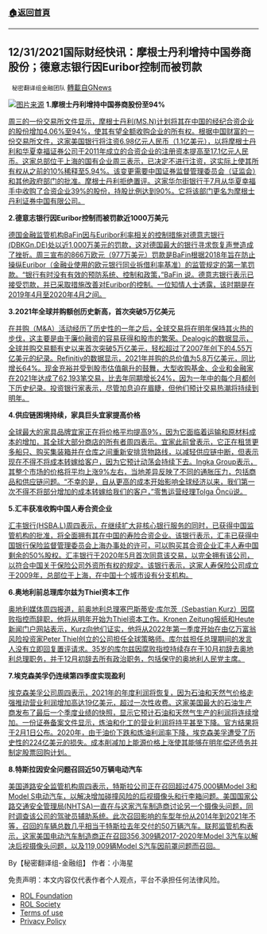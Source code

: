 ###  [:house:返回首頁](https://github.com/ourhimalayas/txt)
---


## 12/31/2021国际财经快讯：摩根士丹利增持中国券商股份；德意志银行因Euribor控制而被罚款
` 秘密翻译组金融团队` [轉載自GNews](https://gnews.org/zh-hans/1809025/)

![](https://assets.gnews.org/wp-content/uploads/2021/12/图片1-158.png)[图片来源](https://www.reuters.com/)
**1.摩根士丹利增持中国券商股份至94%**

[周三的一份交易所文件显示，摩根士丹利(MS.N)计划将其在中国的经纪合资企业的股份增加4.06%至94%，使其有望全额收购企业的所有权。根据中国财富的一份交易所文件，这家美国银行将注资6.98亿元人民币（1.1亿美元），以将摩根士丹利和华夏幸福证券公司于2011年成立的合资企业的注册资本提高至17.1亿元人民币。这家总部位于上海的国有企业周三表示，已决定不进行注资，这实际上使其所有权从之前的10%稀释至5.94%。该变更需要中国证券监督管理委员会（证监会）和其他政府部门的批准。摩根士丹利拒绝置评。这家华尔街银行于7月从华夏幸福手中收购了合资企业39%的股份，持股比例达到90%。它将该部门更名为摩根士丹利证券中国有限公司。](https://www.reuters.com/markets/us/morgan-stanley-boost-stake-china-brokerage-94-2021-12-29/)

**2.德意志银行因Euribor控制而被罚款近1000万美元**

[德国金融监管机构BaFin因与Euribor利率相关的控制措施对德意志银行(DBKGn.DE)处以近1,000万美元的罚款，这对德国最大的银行寻求恢复声誉造成了挫折。周三宣布的866万欧元（977万美元）罚款是BaFin根据2018年旨在防止操纵Euribor（金融业使用的欧元银行同业拆借利率基准）的监管规定的第一笔罚款。“银行有时没有有效的预防系统、控制和政策，”BaFin 说。德意志银行表示已接受罚款，并已采取措施改善对Euribor的控制。一位知情人士透露，该时期是在2019年4月至2020年4月之间。](https://www.reuters.com/world/europe/german-finance-watchdog-fines-deutsche-bank-euribor-controls-2021-12-29/)

**3.2021年全球并购额创历史新高，首次突破5万亿美元**

[在并购（M&A）活动经历了历史性的一年之后，全球交易将在明年保持其火热的步伐，这主要是由于廉价融资的容易获得和股市的繁荣。Dealogic的数据显示，全球并购交易额有史以来首次突破5万亿美元，轻松超过了2007年创下的4.55万亿美元的纪录。Refinitiv的数据显示，2021年并购的总价值为5.8万亿美元，同比增长64%。现金充裕并受到股市估值飙升的鼓舞，大型收购基金、企业和金融家在2021年达成了62,193笔交易，比去年同期增长24%，因为一年中的每个月都创下历史纪录。投资银行家表示，尽管加息迫在眉睫，但他们预计交易热潮将持续到明年。](https://www.oann.com/global-ma-volumes-hit-record-high-in-2021-breach-5-trillion-for-first-time/)

**4.供应链困境持续，家具巨头宜家提高价格**

[全球最大的家具品牌宜家正在将价格平均提高9%，因为它面临着运输和原材料成本的增加，其全球大部分商店的所有者周四表示。宜家此前曾表示，它正在租赁更多船只、购买集装箱并在仓库之间重新安排货物路线，以减轻供应链中断，但表示现在不得不将成本转嫁给客户，因为它预计动荡会持续下去。Ingka Group表示，其整个市场的价格将平均上涨9%左右，当地差异反映了不同的通胀压力，包括商品和供应链问题。“不幸的是，自从更高的成本开始影响全球经济以来，我们第一次不得不将部分增加的成本转嫁给我们的客户，”零售运营经理Tolga Öncü说。](https://www.oann.com/furniture-giant-ikea-raises-prices-as-supply-chain-woes-persist/)

**5.汇丰获准收购中国人寿合资企业**

[汇丰银行(HSBA.L)周四表示，在继续扩大非核心银行服务的同时，已获得中国监管机构的批准，将全面拥有其在中国的寿险合资企业。该银行表示，汇丰已获得中国银行保险监督管理委员会上海办事处的许可，可以购买其合资企业汇丰人寿中国剩余的50%股权。汇丰银行于2020年5月首次同意该交易，以完全拥有该公司，以符合中国关于保险公司外资所有权的规定。该银行表示，这家人寿保险公司成立于2009年，总部位于上海，在中国十个城市设有分支机构。](https://www.reuters.com/business/finance/hsbc-gets-approval-buy-out-china-life-insurance-joint-venture-2021-12-30/)

**6.奥地利前总理库尔兹为Thiel资本工作**

[奥地利媒体周四报道，前奥地利总理塞巴斯蒂安·库尔茨（Sebastian Kurz）因腐败指控而辞职，他将从明年开始为Thiel资本工作。Kronen Zeitung报纸和Heute新闻门户网站表示，Kurz向他们证实，他将从2022年第一季度开始在由亿万富翁风险投资家Peter Thiel创立的公司担任全球策略师。库尔兹担任总理期间的发言人没有立即回复置评请求。35岁的库尔兹因腐败指控持续存在于10月初辞去奥地利总理职务，并于12月初辞去所有政治职务，包括保守的奥地利人民党主席。](https://www.reuters.com/markets/europe/austrias-ex-chancellor-kurz-work-thiel-capital-reports-2021-12-30/)

**7.埃克森美孚仍连续第四季度实现盈利**

[埃克森美孚公司周四表示，2021年的年度利润将恢复，因为石油和天然气价格走强推动营业利润增加高达19亿美元，超过一次性收费。这家美国最大的石油生产商发布了最后一个季度业绩的快照，显示它预计石油和天然气生产的利润将连续增加。一份证券备案文件显示，炼油和化工的营业利润将持平甚至下降。官方结果将于2月1日公布。2020年，由于油价下跌和炼油利润率下降，埃克森美孚遭受了历史性的224亿美元的损失。成本削减加上能源价格上涨使其能够在明年偿还债务并制定股票回购计划。](https://www.oann.com/exxon-signals-fourth-quarterly-profit-in-a-row-on-higher-prices/)

**8.特斯拉因安全问题召回近50万辆电动汽车**

[美国道路安全监管机构周四表示，特斯拉公司正在召回超过475,000辆Model 3和Model S电动汽车，以解决增加碰撞风险的后视摄像头和行李箱问题。美国国家公路交通安全管理局(NHTSA)一直在与这家汽车制造商讨论另一个摄像头问题，同时调查该公司的驾驶员辅助系统。此次召回影响的车型年份从2014年到2021年不等，召回的车辆总数几乎相当于特斯拉去年交付的50万辆汽车。联邦监管机构表示，这家美国电动汽车制造商正在召回356,309辆2017-2020年Model 3汽车以解决后视摄像头问题，以及119,009辆Model S汽车因前罩问题而召回。](https://www.oann.com/tesla-recalls-over-475000-electric-vehicles/)

By【秘密翻译组-金融组】
作者：小海星

 

免责声明：本文内容仅代表作者个人观点，平台不承担任何法律风险。

- [ROL Foundation](https://rolfoundation.org/)
- [ROL Society](https://rolsociety.org/)
- [Terms of use](https://gnews.org/terms-of-use-3/)
- [Privacy Policy](https://gnews.org/privacy-policy/)
